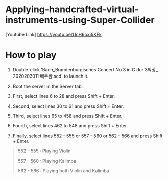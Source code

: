 # Applying-handcrafted-virtual-instruments-using-Super-Collider

[Youtube Link] https://youtu.be/UcH6ox3jXFk


# How to play

1. Double-click 'Bach_Brandenburgisches Concert No.3 in G dur 3악장_ 2020203011 배주환.scd' to launch it.

2. Boot the server in the Server tab.

3. First, select lines 6 to 28 and press Shift + Enter.

4. Second, select lines 30 to 61 and press Shift + Enter.

5. Third, select lines 65 to 458 and press Shift + Enter.

6. Fourth, select lines 462 to 548 and press Shift + Enter.

7. Finally, select lines 552 - 555 or 557 - 560 or 562 - 566 and press Shift + Enter.

> 552 - 555 : Playing Violin
> 
> 557 - 560 : Playing Kalimba
> 
> 562 - 566 : Playing both Violin and Kalimba


